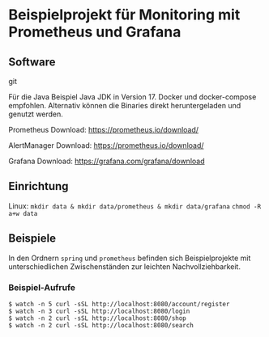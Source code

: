 # Beispielprojekt für Monitoring mit Prometheus und Grafana

## Software

git

Für die Java Beispiel Java JDK in Version 17.
Docker und docker-compose empfohlen.
Alternativ können die Binaries direkt heruntergeladen und genutzt werden.

Prometheus Download: https://prometheus.io/download/

AlertManager Download: https://prometheus.io/download/

Grafana Download: https://grafana.com/grafana/download


## Einrichtung

Linux:
`mkdir data & mkdir data/prometheus & mkdir data/grafana`
`chmod -R a+w data`

## Beispiele
In den Ordnern `spring` und `prometheus` befinden sich Beispielprojekte mit unterschiedlichen Zwischenständen zur leichten Nachvollziehbarkeit.

### Beispiel-Aufrufe

```
$ watch -n 5 curl -sSL http://localhost:8080/account/register
$ watch -n 3 curl -sSL http://localhost:8080/login
$ watch -n 2 curl -sSL http://localhost:8080/shop
$ watch -n 2 curl -sSL http://localhost:8080/search
```
